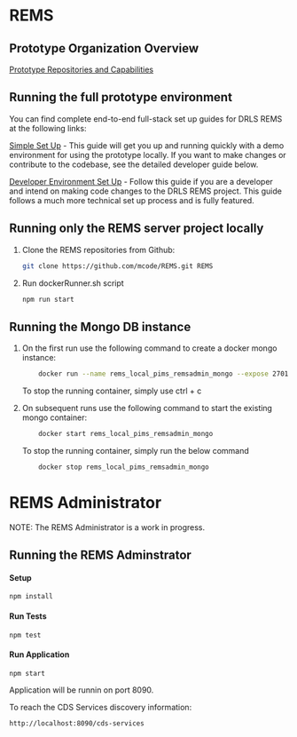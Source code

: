 # REMS

## Prototype Organization Overview
[Prototype Repositories and Capabilities](PrototypeRepositoriesAndCapabilities.md)

## Running the full prototype environment

You can find complete end-to-end full-stack set up guides for DRLS REMS at the following links:

[Simple Set Up](SimpleSetupGuide.md) - This guide will get you up and running quickly with a demo environment for using the prototype locally. If you want to make changes or contribute to the codebase, see the detailed developer guide below.

[Developer Environment Set Up](DeveloperSetupGuide.md) - Follow this guide if you are a developer and intend on making code changes to the DRLS REMS project. This guide follows a much more technical set up process and is fully featured.

## Running only the REMS server project locally
1.  Clone the REMS repositories from Github:
    ```bash
    git clone https://github.com/mcode/REMS.git REMS  
    ```
2. Run dockerRunner.sh script
    ```bash
    npm run start
    ```

## Running the Mongo DB instance 
1. On the first run use the following command to create a docker mongo instance:
    ```bash
        docker run --name rems_local_pims_remsadmin_mongo --expose 27017 -p 27017:27017 -e MONGO_INITDB_ROOT_USERNAME='rems-admin-pims-root' -e MONGO_INITDB_ROOT_PASSWORD='rems-admin-pims-password' -v rems_local_pims_remsadmin_mongo:/data/db -v "$(pwd)"/mongo-init.js:/docker-entrypoint-initdb.d/mongo-init.js mongo
    ```
    To stop the running container, simply use ctrl + c


2. On subsequent runs use the following command to start the existing mongo container: 
    ```bash
        docker start rems_local_pims_remsadmin_mongo
    ```
    To stop the running container, simply run the below command
    ```bash
        docker stop rems_local_pims_remsadmin_mongo
    ```
# REMS Administrator
NOTE: The REMS Administrator is a work in progress.

## Running the REMS Adminstrator

#### Setup
```
npm install
```
#### Run Tests
```
npm test
```
#### Run Application
```
npm start
```
Application will be runnin on port 8090.

To reach the CDS Services discovery information:

```
http://localhost:8090/cds-services
```